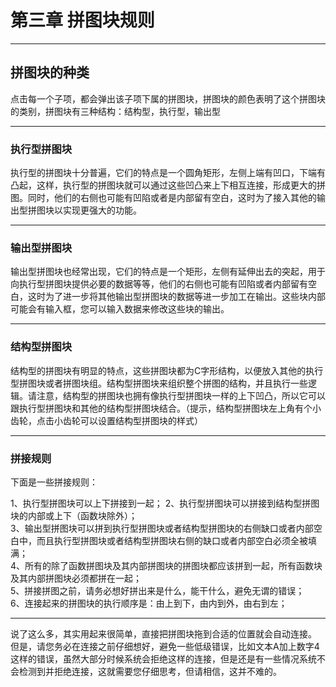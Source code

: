 # **第三章 拼图块规则**  
*****  
## **拼图块的种类**  

点击每一个子项，都会弹出该子项下属的拼图块，拼图块的颜色表明了这个拼图块的类别，拼图块有三种结构：结构型，执行型，输出型  

*****  

### **执行型拼图块**  

执行型的拼图块十分普遍，它们的特点是一个圆角矩形，左侧上端有凹口，下端有凸起，这样，执行型的拼图块就可以通过这些凹凸来上下相互连接，形成更大的拼图。同时，他们的右侧也可能有凹陷或者是内部留有空白，这时为了接入其他的输出型拼图块以实现更强大的功能。  

*****  

### **输出型拼图块**  

输出型拼图块也经常出现，它们的特点是一个矩形，左侧有延伸出去的突起，用于向执行型拼图块提供必要的数据等等，他们的右侧也可能有凹陷或者内部留有空白，这时为了进一步将其他输出型拼图块的数据等进一步加工在输出。这些块内部可能会有输入框，您可以输入数据来修改这些块的输出。  

*****  

### **结构型拼图块**  

结构型的拼图块有明显的特点，这些拼图块都为C字形结构，以便放入其他的执行型拼图块或者拼图块组。结构型拼图块来组织整个拼图的结构，并且执行一些逻辑。请注意，结构型的拼图块也拥有像执行型拼图块一样的上下凹凸，所以它可以跟执行型拼图块和其他的结构型拼图块结合。（提示，结构型拼图块左上角有个小齿轮，点击小齿轮可以设置结构型拼图块的样式）  

*****  

### **拼接规则**  
下面是一些拼接规则：  

1、执行型拼图块可以上下拼接到一起；
2、执行型拼图块可以拼接到结构型拼图块的内部或上下（函数块除外）；  
3、输出型拼图块可以拼到执行型拼图块或者结构型拼图块的右侧缺口或者内部空白中，而且执行型拼图块或者结构型拼图块右侧的缺口或者内部空白必须全被填满；  
4、所有的除了函数拼图块及其内部拼图块的拼图块都应该拼到一起，所有函数块及其内部拼图块必须都拼在一起；  
5、拼接拼图之前，请务必想好拼出来是什么，能干什么，避免无谓的错误；  
6、连接起来的拼图块的执行顺序是：由上到下，由内到外，由右到左；  

*****  

说了这么多，其实用起来很简单，直接把拼图块拖到合适的位置就会自动连接。  
但是，请您务必在连接之前仔细想好，避免一些低级错误，比如文本A加上数字4这样的错误，虽然大部分时候系统会拒绝这样的连接，但是还是有一些情况系统不会检测到并拒绝连接，这就需要您仔细思考，但请相信，这并不难的。  
